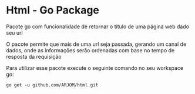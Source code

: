 # Html - Go Package
Pacote go com funcionalidade de retornar o título de uma página web dado seu url

O pacote permite que mais de uma url seja passada, gerando um canal de dados, onde as informações serão ordenadas com base no tempo de resposta da requisição

Para utilizar esse pacote execute o seguinte comando no seu workspace go:
```
go get -u github.com/ARJOM/html.git
```
